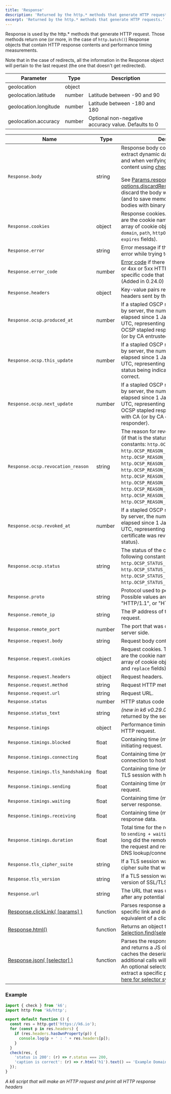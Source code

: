 ```yaml
---
title: 'Response'
description: 'Returned by the http.* methods that generate HTTP requests.'
excerpt: 'Returned by the http.* methods that generate HTTP requests.'
---
```


Response is used by the http.\* methods that generate HTTP request. Those methods return one (or more, in the case of `http.batch()`) Response objects that contain HTTP response contents and performance timing measurements.

Note that in the case of redirects, all the information in the Response object will pertain to the last request (the one that doesn't get redirected).

<TableWithNestedRows>

| Parameter             | Type   | Description                                         |
|-----------------------|--------|-----------------------------------------------------|
| geolocation           | object |                                                     |
| geolocation.latitude  | number | Latitude between -90 and 90                         |
| geolocation.longitude | number | Latitude between -180 and 180                       |
| geolocation.accuracy  | number | Optional non-negative accuracy value. Defaults to 0 |

</TableWithNestedRows>

| Name                                                                                           | Type     | Description                                                                                                                                                                                                                                                                                                                                                                                                                                                                                                                 |
| ---------------------------------------------------------------------------------------------- | -------- | --------------------------------------------------------------------------------------------------------------------------------------------------------------------------------------------------------------------------------------------------------------------------------------------------------------------------------------------------------------------------------------------------------------------------------------------------------------------------------------------------------------------------- |
| `Response.body`                                                                                | string   | Response body content, often used to extract dynamic data (see examples [here](/examples/correlation-and-dynamic-data)) and when verifying the presence of content using [checks](/javascript-api/k6/check).<br /><br />See [Params.responseType](/javascript-api/k6-http/params) and [options.discardResponseBodies](/using-k6/options) for how to discard the body when it is not needed (and to save memory) or when handling bodies with binary data.                                                     |
| `Response.cookies`                                                                             | object   | Response cookies. The object properties are the cookie names and the value is an array of cookie objects (with `name`, `value`, `domain`, `path`, `httpOnly`, `secure`, `maxAge` and `expires` fields).                                                                                                                                                                                                                                                                                                                     |
| `Response.error`                                                                               | string   | Error message if there was a non-HTTP error while trying to send the request.                                                                                                                                                                                                                                                                                                                                                                                                                                               |
| `Response.error_code`                                                                          | number   | [Error code](/javascript-api/error-codes) if there was a non-HTTP error or 4xx or 5xx HTTP error it will be set to a specific code that describes the error. (Added in 0.24.0)                                                                                                                                                                                                                                                                                                                                              |
| `Response.headers`                                                                             | object   | Key-value pairs representing all HTTP headers sent by the server.                                                                                                                                                                                                                                                                                                                                                                                                                                                           |
| `Response.ocsp.produced_at`                                                                    | number   | If a stapled OSCP response was provided by server, the number of milliseconds elapsed since 1 January 1970 00:00:00 UTC, representing the time when this OCSP stapled response was signed by CA (or by CA entrusted OCSP responder)                                                                                                                                                                                                                                                                                         |
| `Response.ocsp.this_update`                                                                    | number   | If a stapled OSCP response was provided by server, the number of milliseconds elapsed since 1 January 1970 00:00:00 UTC, representing the time at which the status being indicated was known to be correct.                                                                                                                                                                                                                                                                                                                 |
| `Response.ocsp.next_update`                                                                    | number   | If a stapled OSCP response was provided by server, the number of milliseconds elapsed since 1 January 1970 00:00:00 UTC, representing the time when this OCSP stapled response will be refreshed with CA (or by CA entrusted OCSP responder).                                                                                                                                                                                                                                                                               |
| `Response.ocsp.revocation_reason`                                                              | string   | The reason for revocation of the certificate (if that is the status), one of the following constants: `http.OCSP_REASON_UNSPECIFIED`, `http.OCSP_REASON_KEY_COMPROMISE`, `http.OCSP_REASON_CA_COMPROMISE`, <br />`http.OCSP_REASON_AFFILIATION_CHANGED`, <br />`http.OCSP_REASON_SUPERSEDED`, <br />`http.OCSP_REASON_CESSATION_OF_OPERATION`, <br />`http.OCSP_REASON_CERTIFICATE_HOLD`, <br />`http.OCSP_REASON_REMOVE_FROM_CRL`, <br />`http.OCSP_REASON_PRIVILEGE_WITHDRAWN` or <br />`http.OCSP_REASON_AA_COMPROMISE`. |
| `Response.ocsp.revoked_at`                                                                     | number   | If a stapled OSCP response was provided by server, the number of milliseconds elapsed since 1 January 1970 00:00:00 UTC, representing the time when this certificate was revoked (if that is the status).                                                                                                                                                                                                                                                                                                                   |
| `Response.ocsp.status`                                                                         | string   | The status of the certificate, one of the following constants: `http.OCSP_STATUS_GOOD`, `http.OCSP_STATUS_REVOKED`, `http.OCSP_STATUS_UNKNOWN` or `http.OCSP_STATUS_SERVER_FAILED`.                                                                                                                                                                                                                                                                                                                                         |
| `Response.proto`                                                                               | string   | Protocol used to perform the transfer. Possible values are "HTTP/1.0", "HTTP/1.1", or "HTTP/2.0".                                                                                                                                                                                                                                                                                                                                                                                                                           |
| `Response.remote_ip`                                                                           | string   | The IP address of the server handling the request.                                                                                                                                                                                                                                                                                                                                                                                                                                                                          |
| `Response.remote_port`                                                                         | number   | The port that was connected to on the server side.                                                                                                                                                                                                                                                                                                                                                                                                                                                                          |
| `Response.request.body`                                                                        | string   | Request body content.                                                                                                                                                                                                                                                                                                                                                                                                                                                                                                       |
| `Response.request.cookies`                                                                     | object   | Request cookies. The object properties are the cookie names and the value is an array of cookie objects (with `name`, `value` and `replace` fields).                                                                                                                                                                                                                                                                                                                                                                        |
| `Response.request.headers`                                                                     | object   | Request headers.                                                                                                                                                                                                                                                                                                                                                                                                                                                                                                            |
| `Response.request.method`                                                                      | string   | Request HTTP method.                                                                                                                                                                                                                                                                                                                                                                                                                                                                                                        |
| `Response.request.url`                                                                         | string   | Request URL.                                                                                                                                                                                                                                                                                                                                                                                                                                                                                                                |
| `Response.status`                                                                              | number   | HTTP status code returned by the server.                                                                                                                                                                                                                                                                                                                                                                                                                                                                                    |
| `Response.status_text`                                                                         | string   | _(new in k6 v0.29.0)_ HTTP status text returned by the server.                                                                                                                                                                                                                                                                                                                                                                                                                                                              |
| `Response.timings`                                                                             | object   | Performance timing information for the HTTP request.                                                                                                                                                                                                                                                                                                                                                                                                                                                                        |
| `Response.timings.blocked`                                                                     | float    | Containing time (ms) spent blocked before initiating request.                                                                                                                                                                                                                                                                                                                                                                                                                                                               |
| `Response.timings.connecting`                                                                  | float    | Containing time (ms) spent setting up TCP connection to host.                                                                                                                                                                                                                                                                                                                                                                                                                                                               |
| `Response.timings.tls_handshaking`                                                             | float    | Containing time (ms) spent handshaking TLS session with host.                                                                                                                                                                                                                                                                                                                                                                                                                                                               |
| `Response.timings.sending`                                                                     | float    | Containing time (ms) spent sending request.                                                                                                                                                                                                                                                                                                                                                                                                                                                                                 |
| `Response.timings.waiting`                                                                     | float    | Containing time (ms) spent waiting for server response.                                                                                                                                                                                                                                                                                                                                                                                                                                                                     |
| `Response.timings.receiving`                                                                   | float    | Containing time (ms) spent receiving response data.                                                                                                                                                                                                                                                                                                                                                                                                                                                                         |
| `Response.timings.duration`                                                                    | float    | Total time for the request (ms). It's equal to `sending + waiting + receiving`, i.e. how long did the remote server take to process the request and respond, without the initial DNS lookup/connection times.                                                                                                                                                                                                                                                                                                               |
| `Response.tls_cipher_suite`                                                                    | string   | If a TLS session was established, the cipher suite that was used.                                                                                                                                                                                                                                                                                                                                                                                                                                                           |
| `Response.tls_version`                                                                         | string   | If a TLS session was established, the version of SSL/TLS that was used.                                                                                                                                                                                                                                                                                                                                                                                                                                                     |
| `Response.url`                                                                                 | string   | The URL that was ultimately fetched (i.e. after any potential redirects).                                                                                                                                                                                                                                                                                                                                                                                                                                                   |
| [Response.clickLink( [params] )](/javascript-api/k6-http/response/response-clicklink)   | function | Parses response as HTML, looks for a specific link and does the request-level equivalent of a click on that link.                                                                                                                                                                                                                                                                                                                                                                                                           |
| [Response.html()](/javascript-api/k6-http/response/response-html)                              | function | Returns an object that supports [Selection.find(selector)](/javascript-api/k6-html/selection/selection-find).                                                                                                                                                                                                                                                                                                                                                                                                      |
| [Response.json( [selector] )](/javascript-api/k6-http/response/response-json)         | function | Parses the response body data as JSON and returns a JS object or array. This call caches the deserialized JSON data, additional calls will return the cached data. An optional selector can be specified to extract a specific part of the data, see [here for selector syntax](https://github.com/tidwall/gjson#path-syntax).                                                                                                                                                                                              |

### Example

<CodeGroup labels={[]}>

```javascript
import { check } from 'k6';
import http from 'k6/http';

export default function () {
  const res = http.get('https://k6.io');
  for (const p in res.headers) {
    if (res.headers.hasOwnProperty(p)) {
      console.log(p + ' : ' + res.headers[p]);
    }
  }
  check(res, {
    'status is 200': (r) => r.status === 200,
    'caption is correct': (r) => r.html('h1').text() == 'Example Domain',
  });
}
```

</CodeGroup>

_A k6 script that will make an HTTP request and print all HTTP response headers_
